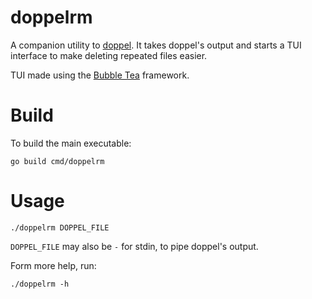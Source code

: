 # doppelrm

A companion utility to [doppel](https://github.com/blackhawk42/doppel). It takes
doppel's output and starts a TUI interface to make deleting repeated files easier.

TUI made using the [Bubble Tea](https://github.com/charmbracelet/bubbletea) framework.

# Build

To build the main executable:

```shell
go build cmd/doppelrm
```

# Usage

```shell
./doppelrm DOPPEL_FILE
```

`DOPPEL_FILE` may also be `-` for stdin, to pipe doppel's output.

Form more help, run:

```shell
./doppelrm -h
```